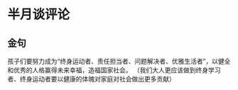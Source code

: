 # 半月谈评论

## 金句

孩子们要努力成为“终身运动者、责任担当者、问题解决者、优雅生活者”，以健全和优秀的人格赢得未来幸福，造福国家社会。
（我们大人更应该做到终身学习者、终身运动者要以健康的体魄对家庭对社会做出更多贡献）
